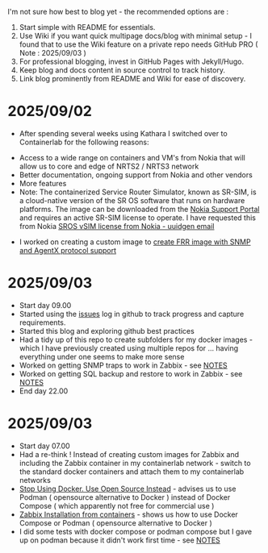 I'm not sure how best to blog yet - the recommended options are :

1. Start simple with README for essentials.
1. Use Wiki if you want quick multipage docs/blog with minimal setup - I found that to use the Wiki feature on a private repo needs GitHub PRO ( Note : 2025/09/03 ) 
1. For professional blogging, invest in GitHub Pages with Jekyll/Hugo.
1. Keep blog and docs content in source control to track history.
1. Link blog prominently from README and Wiki for ease of discovery.
  
# 2025/09/02

* After spending several weeks using Kathara I switched over to Containerlab for the following reasons:
- Access to a wide range on containers and VM's from Nokia that will allow us to core and edge of NRTS2 / NRTS3 network
- Better documentation, ongoing support from Nokia and other vendors
- More features
- Note: The containerized Service Router Simulator, known as SR-SIM, is a cloud-native version of the SR OS software that runs on hardware platforms. The image can be downloaded from the [Nokia Support Portal](https://customer.nokia.com/support/s/) and requires an active SR-SIM license to operate. I have requested this from Nokia [SROS vSIM license from Nokia - uuidgen email](https://github.com/mmorrow24work/digital-twin-containerlab/issues/1)

* I worked on creating a custom image to [create FRR image with SNMP and AgentX protocol support](https://github.com/mmorrow24work/digital-twin-containerlab/blob/main/frr-snmp.md)

# 2025/09/03

* Start day 09.00
* Started using the [issues](https://github.com/mmorrow24work/digital-twin-containerlab/issues) log in github to track progress and capture requirements.
* Started this blog and exploring github best practices
* Had a tidy up of this repo to create subfolders for my docker images - which I have previously created using multiple repos for ... having everything under one seems to make more sense
* Worked on getting SNMP traps to work in Zabbix - see [NOTES](https://github.com/mmorrow24work/digital-twin-containerlab/blob/main/NOTES.md)
* Worked on getting SQL backup and restore to work in Zabbix - see [NOTES](https://github.com/mmorrow24work/digital-twin-containerlab/blob/main/NOTES.md)
* End day 22.00
 
# 2025/09/03

* Start day 07.00
* Had a re-think ! Instead of creating custom images for Zabbix and including the Zabbix container in my containerlab network - switch to the standard docker containers and attach them to my containerlab networks
* [Stop Using Docker. Use Open Source Instead](https://www.youtube.com/watch?v=Z5uBcczJxUY&t) - advises us to use Podman ( opensource alternative to Docker ) instead of Docker Compose ( which apparently not free for commercial use )
* [Zabbix Installation from containers](https://www.zabbix.com/documentation/current/en/manual/installation/containers) - shows us how to use Docker Compose or Podman ( opensource alternative to Docker )
* I did some tests with docker compose or podman compose but I gave up on podman because it didn't work first time - see [NOTES](https://github.com/mmorrow24work/digital-twin-containerlab/blob/main/NOTES.md)

